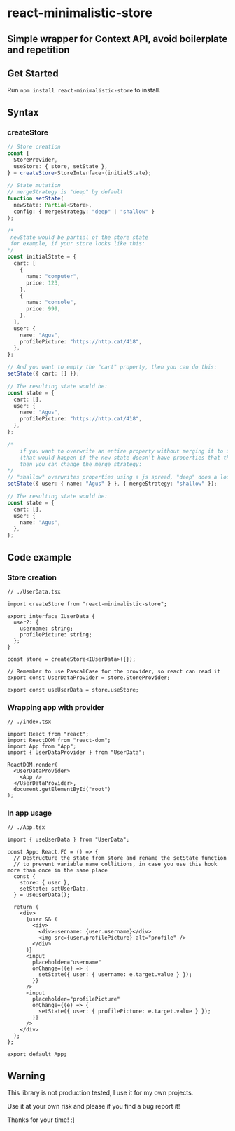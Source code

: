 # react-minimalistic-store

## Simple wrapper for Context API, avoid boilerplate and repetition

## Get Started
Run `npm install react-minimalistic-store` to install.

## Syntax

### createStore

```ts
// Store creation
const {
  StoreProvider,
  useStore: { store, setState },
} = createStore<StoreInterface>(initialState);

// State mutation
// mergeStrategy is "deep" by default
function setState(
  newState: Partial<Store>,
  config: { mergeStrategy: "deep" | "shallow" }
);

/*
 newState would be partial of the store state
 for example, if your store looks like this:
*/
const initialState = {
  cart: [
    {
      name: "computer",
      price: 123,
    },
    {
      name: "console",
      price: 999,
    },
  ],
  user: {
    name: "Agus",
    profilePicture: "https://http.cat/418",
  },
};

// And you want to empty the "cart" property, then you can do this:
setState({ cart: [] });

// The resulting state would be:
const state = {
  cart: [],
  user: {
    name: "Agus",
    profilePicture: "https://http.cat/418",
  },
};

/*
    if you want to overwrite an entire property without merging it to its previous state
    (that would happen if the new state doesn't have properties that the previous did)
    then you can change the merge strategy:
*/
// "shallow" overwrites properties using a js spread, "deep" does a lodash deep merge
setState({ user: { name: "Agus" } }, { mergeStrategy: "shallow" });

// The resulting state would be:
const state = {
  cart: [],
  user: {
    name: "Agus",
  },
};
```

## Code example

### Store creation

```tsx
// ./UserData.tsx

import createStore from "react-minimalistic-store";

export interface IUserData {
  user?: {
    username: string;
    profilePicture: string;
  };
}

const store = createStore<IUserData>({});

// Remember to use PascalCase for the provider, so react can read it
export const UserDataProvider = store.StoreProvider;

export const useUserData = store.useStore;
```

### Wrapping app with provider

```tsx
// ./index.tsx

import React from "react";
import ReactDOM from "react-dom";
import App from "App";
import { UserDataProvider } from "UserData";

ReactDOM.render(
  <UserDataProvider>
    <App />
  </UserDataProvider>,
  document.getElementById("root")
);
```

### In app usage

```tsx
// ./App.tsx

import { useUserData } from "UserData";

const App: React.FC = () => {
  // Destructure the state from store and rename the setState function
  // to prevent variable name collitions, in case you use this hook more than once in the same place
  const {
    store: { user },
    setState: setUserData,
  } = useUserData();

  return (
    <div>
      {user && (
        <div>
          <div>username: {user.username}</div>
          <img src={user.profilePicture} alt="profile" />
        </div>
      )}
      <input
        placeholder="username"
        onChange={(e) => {
          setState({ user: { username: e.target.value } });
        }}
      />
      <input
        placeholder="profilePicture"
        onChange={(e) => {
          setState({ user: { profilePicture: e.target.value } });
        }}
      />
    </div>
  );
};

export default App;
```

## Warning

This library is not production tested, I use it for my own projects.

Use it at your own risk and please if you find a bug report it!

Thanks for your time! :]
